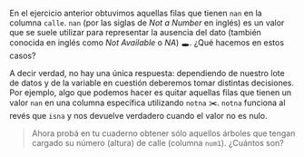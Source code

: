 En el ejercicio anterior obtuvimos aquellas filas que tienen `nan` en la columna `calle`. `nan` (por las siglas de _Not a Number_ en inglés) es un valor que se suele utilizar para representar la ausencia del dato (también conocida en inglés como _Not Available_ o _NA_) 🕳. ¿Qué hacemos en estos casos?

A decir verdad, no hay una única respuesta: dependiendo de nuestro lote de datos y de la variable en cuestión deberemos tomar distintas decisiones. Por ejemplo,  algo que podemos hacer es quitar aquellas filas que tienen un valor `nan` en una columna específica utilizando `notna`  ✂️. `notna` funciona al revés que `isna` y nos devuelve verdadero cuando el valor no es nulo.

> Ahora probá en tu cuaderno obtener sólo aquellos árboles que tengan cargado su número (altura) de calle (columna `num1`). ¿Cuántos son?
